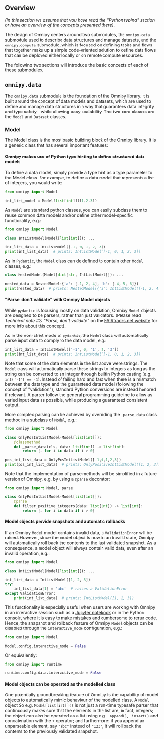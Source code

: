 ## Overview

_(In this section we assume that you have read the ["Python typing"](./python_typing.md) section or 
have an overview of the concepts presented there)._

The design of Omnipy centers around two submodules, the `omnipy.data` submodule used to describe 
data structures and manage datasets, and the `omnipy.compute` submodule, which is focused on 
defining tasks and flows that together make up a simple code-oriented solution to define data flows
that can be deployed either locally or on remote compute resources.

The following two sections will introduce the basic concepts of each of these submodules.

## `omnipy.data`

The `omnipy.data` submodule is the foundation of the Omnipy library. It is built around the concept
of data models and datasets, which are used to define and manage data structures in a way that 
guarantees data integrity and type safety – while allowing easy scalability. The two core classes
are the `Model` and `Dataset` classes.

### Model

The Model class is the most basic building block of the Omnipy library. It is a generic class that
has several important features:


#### Omnipy makes use of Python type hinting to  define structured data models

To define a data model, simply provide a type hint as a type parameter to the Model class.
For example, to define a data model that represents a list of integers, you would write:

```python
from omnipy import Model

int_list_model = Model[list[int]]([1,2,3])
```

As `Model` are standard python classes, you can easily subclass them to reuse common data models
and/or define other model-specific functionality, e.g.:

```python
from omnipy import Model

class IntListModel(Model[list[int]]): ...

int_list_data = IntListModel([-1, 0, 1, 2, 3])
print(int_list_data)  # prints: IntListModel([-1, 0, 1, 2, 3])
```

As in `Pydantic`, the `Model` class can de defined to contain other `Model` classes, e.g.:

```python
class NestedModel(Model[dict[str, IntListModel]]): ...

nested_data = NestedModel({'a': [-1, 2, 4], 'b': [-4, 5, 6]})
print(nested_data)  # prints: NestedModel({'a': IntListModel([-1, 2, 4]), 'b': IntListModel([-4, 5, 6])})

```



#### "Parse, don't validate" with Omnipy Model objects

While `pydantic` is focusing mostly on data validation, Omnipy `Model` objects are designed to 
be parsers, rather than just validators. (Please read _Technical note #2: "Parse, don't validate"_ 
on the [FAIRtracks.net website](https://fairtracks.net/fair/#fair-07-transformation) for more info
about this concept).

As in the non-strict mode of `pydantic`, the `Model` class will automatically parse input data to 
comply to the data model, e.g.:

```python
int_list_data = IntListModel(['-1', 0, '1', 2, '3'])
print(int_list_data)  # prints: IntListModel([-1, 0, 1, 2, 3])
```

Note that some of the data elements in the list above were strings. The `Model` class will
automatically parse these strings to integers as long as the string can be converted to
an integer through builtin Python casting (e.g. `int('-1') == -1`). Instead of failing hard and 
fast when there is a mismatch between the data type and the guaranteed data model (following the 
concept of "validation"), standard Python conversions are instead honored if relevant. A parser
follow the general programming guideline to allow as varied input data as possible, while producing
a guaranteed consistent output.

More complex parsing can be achieved by overriding the `_parse_data` class method in a subclass of 
`Model`, e.g.:

```python
from omnipy import Model

class OnlyPosIntListModel(Model[list[int]]):
    @classmethod
    def _parse_data(cls, data: list[int]) -> list[int]:
        return [i for i in data if i > 0]

pos_int_list_data = OnlyPosIntListModel([-1,0,1,2,3])
print(pos_int_list_data)  # prints: OnlyPositiveIntListModel([1, 2, 3])
```

Note that the implementation of parse methods will be simplified in a future version of Omnipy,
e.g. by using a `@parse` decorator:

```python
from omnipy import Model, parse

class OnlyPosIntListModel(Model[list[int]]):
    @parse
    def filter_positive_integers(data: list[int]) -> list[int]:
        return [i for i in data if i > 0]
```

#### Model objects provide snapshots and automatic rollbacks

If an Omnipy `Model` model contains invalid data, a `ValidationError` will be raised. However, since
the model object is now in an invalid state, Omnipy will automatically roll back the contents to the
last validated snapshot. As a consequence, a model object will always contain valid data, even after
an invalid operation, e.g.:

```python
from omnipy import Model

class IntListModel(Model[list[int]]): ...

int_list_data = IntListModel([1, 2, 3])
try:
    int_list_data[1] = 'abc'  # raises a ValidationError
except ValidationError:
    print(int_list_data)  # prints: IntListModel([1, 2, 3])
```

This functionality is especially useful when users are working with Omnipy in an interactive session
such as a [Jupyter notebook](https://jupyter.org/) or in the Python console, where it is easy to 
make mistakes and cumbersome to rerun code. Hence, the snapshot and rollback feature of Omnipy 
`Model` objects can be disabled through the `interactive_mode` configuration, e.g.:

```python
from omnipy import Model

Model.config.interactive_mode = False
```

Or equivalently:

```python
from omnipy import runtime

runtime.config.data.interactive_mode = False
```

#### Model objects can be operated as the modelled class

One potentially groundbreaking feature of Omnipy is the capability of model objects to automatically
mimic behaviour of the modelled class. A `Model` object  So e.g.
`Model[list[int]]()` is not just a run-time typesafe parser that continuously makes sure that the
elements in the list are, in fact, integers; the object can also be operated as a list using e.g.
`.append()`, `.insert()` and concatenation with the `+` operator; and furthermore: if you append an
unparseable element, say `"abc"` instead of `"123"`, it will roll back the contents to the previously
validated snapshot.